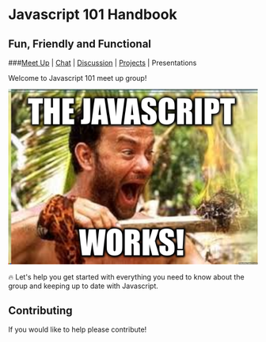 # Javascript 101 Handbook
## Fun, Friendly and Functional
###[Meet Up](https://www.meetup.com/CodeHub-Bristol/) | [Chat](https://gitter.im/CodeHubOrg/discussions) | [Discussion](https://github.com/CodeHubOrg/discussions/issues/) | [Projects](https://github.com/CodeHubOrg/) | Presentations

Welcome to Javascript 101 meet up group!

![](JaY.png)

:fire: Let's help you get started with everything you need to know about the group and keeping up to date with Javascript.

## Contributing
If you would like to help please contribute!
